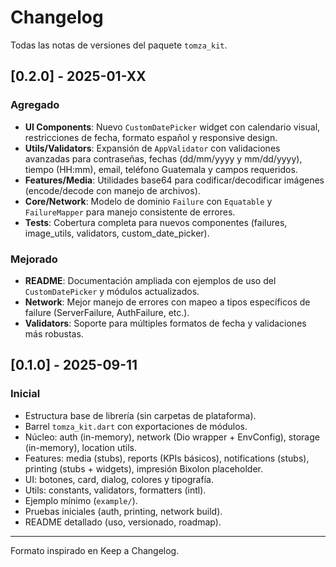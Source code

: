 # Changelog

Todas las notas de versiones del paquete `tomza_kit`.

## [0.2.0] - 2025-01-XX
### Agregado
- **UI Components**: Nuevo `CustomDatePicker` widget con calendario visual, restricciones de fecha, formato español y responsive design.
- **Utils/Validators**: Expansión de `AppValidator` con validaciones avanzadas para contraseñas, fechas (dd/mm/yyyy y mm/dd/yyyy), tiempo (HH:mm), email, teléfono Guatemala y campos requeridos.
- **Features/Media**: Utilidades base64 para codificar/decodificar imágenes (encode/decode con manejo de archivos).
- **Core/Network**: Modelo de dominio `Failure` con `Equatable` y `FailureMapper` para manejo consistente de errores.
- **Tests**: Cobertura completa para nuevos componentes (failures, image_utils, validators, custom_date_picker).

### Mejorado
- **README**: Documentación ampliada con ejemplos de uso del `CustomDatePicker` y módulos actualizados.
- **Network**: Mejor manejo de errores con mapeo a tipos específicos de failure (ServerFailure, AuthFailure, etc.).
- **Validators**: Soporte para múltiples formatos de fecha y validaciones más robustas.

## [0.1.0] - 2025-09-11
### Inicial
- Estructura base de librería (sin carpetas de plataforma).
- Barrel `tomza_kit.dart` con exportaciones de módulos.
- Núcleo: auth (in-memory), network (Dio wrapper + EnvConfig), storage (in-memory), location utils.
- Features: media (stubs), reports (KPIs básicos), notifications (stubs), printing (stubs + widgets), impresión Bixolon placeholder.
- UI: botones, card, dialog, colores y tipografía.
- Utils: constants, validators, formatters (intl).
- Ejemplo mínimo (`example/`).
- Pruebas iniciales (auth, printing, network build).
- README detallado (uso, versionado, roadmap).

---
Formato inspirado en Keep a Changelog.
